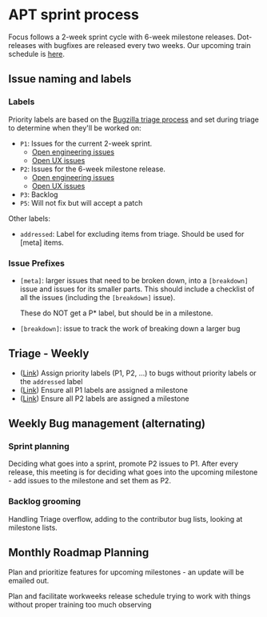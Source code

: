 # APT sprint process
Focus follows a 2-week sprint cycle with 6-week milestone releases. Dot-releases with bugfixes are released every two weeks. Our upcoming train schedule is [here](https://wiki.mozilla.org/Mobile/Focus/Android/Train_Schedule).

## Issue naming and labels

### Labels
Priority labels are based on the [Bugzilla triage process][triage priority] and set during triage to determine when they'll be worked on:
* `P1`: Issues for the current 2-week sprint.
  * [Open engineering issues](https://github.com/mozilla-mobile/focus-android/issues?utf8=%E2%9C%93&q=is%3Aissue%20is%3Aopen%20label%3AP1%20NOT%20%5Bux%5D%20in%3Atitle%20)
  * [Open UX issues](https://github.com/mozilla-mobile/focus-android/issues?utf8=%E2%9C%93&q=is%3Aissue%20is%3Aopen%20label%3AP1%20ux%20in%3Atitle%20)
* `P2`: Issues for the 6-week milestone release.
  * [Open engineering issues](https://github.com/mozilla-mobile/focus-android/issues?utf8=%E2%9C%93&q=is%3Aissue%20is%3Aopen%20label%3AP2%20NOT%20%5Bux%5D%20in%3Atitle%20)
  * [Open UX issues](https://github.com/mozilla-mobile/focus-android/issues?utf8=%E2%9C%93&q=is%3Aissue%20is%3Aopen%20label%3AP2%20ux%20in%3Atitle%20)
* `P3`: Backlog
* `P5`: Will not fix but will accept a patch

Other labels:
* `addressed`: Label for excluding items from triage. Should be used for [meta] items.

### Issue Prefixes
* `[meta]`: larger issues that need to be broken down, into a `[breakdown]` issue and issues for its smaller parts. This should include a checklist of all the issues (including the `[breakdown]` issue).

    These do NOT get a P* label, but should be in a milestone.
* `[breakdown]`: issue to track the work of breaking down a larger bug

## Triage - Weekly
- ([Link](https://github.com/mozilla-mobile/focus-android/issues?q=is%3Aissue+is%3Aopen+-label%3AP1+-label%3AP2+-label%3AP3+-label%3AP4+-label%3AP5+-label%3Aaddressed+-label%3Ablocked+sort%3Aupdated-desc+no%3Amilestone)) Assign priority labels (P1, P2, ...) to bugs without priority labels or the `addressed` label
- ([Link](https://github.com/mozilla-mobile/focus-android/issues?utf8=%E2%9C%93&q=is%3Aissue+is%3Aopen+label%3AP1+no%3Amilestone+)) Ensure all P1 labels are assigned a milestone
- ([Link](https://github.com/mozilla-mobile/focus-android/issues?utf8=%E2%9C%93&q=is%3Aissue+is%3Aopen+label%3AP2+no%3Amilestone+)) Ensure all P2 labels are assigned a milestone

## Weekly Bug management (alternating)

### Sprint planning
Deciding what goes into a sprint, promote P2 issues to P1. After every release, this meeting is for deciding what goes into the upcoming milestone - add issues to the milestone and set them as P2.

### Backlog grooming
Handling Triage overflow, adding to the contributor bug lists, looking at milestone lists.

[triage priority]: https://wiki.mozilla.org/Bugmasters/Process/Triage#Weekly_or_More_Frequently_.28depending_on_the_component.29
## Monthly Roadmap Planning
Plan and prioritize features for upcoming milestones - an update will be emailed out.

Plan and facilitate workweeks
release schedule
trying to work with things without proper training
too much observing
